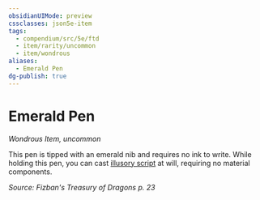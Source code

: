```yaml
---
obsidianUIMode: preview
cssclasses: json5e-item
tags:
  - compendium/src/5e/ftd
  - item/rarity/uncommon
  - item/wondrous
aliases:
  - Emerald Pen
dg-publish: true
---
```

# Emerald Pen
*Wondrous Item, uncommon*  


This pen is tipped with an emerald nib and requires no ink to write. While holding this pen, you can cast [illusory script](/Admin/CLI/spells/illusory-script.md) at will, requiring no material components.

*Source: Fizban's Treasury of Dragons p. 23*